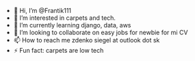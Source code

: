 - 👋 Hi, I’m @Frantik111
- 👀 I’m interested in carpets and tech.
- 🌱 I’m currently learning django, data, aws
- 💞️ I’m looking to collaborate on easy jobs for newbie for mi CV
- 📫 How to reach me zdenko siegel at outlook dot sk
- ⚡ Fun fact: carpets are low tech 

